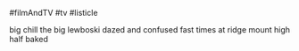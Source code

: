 #filmAndTV #tv #listicle 

big chill
the big lewboski
dazed and confused
fast times at ridge mount high
half baked
